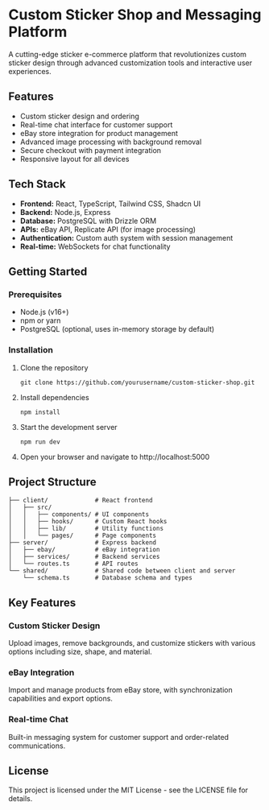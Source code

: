 # Custom Sticker Shop and Messaging Platform

A cutting-edge sticker e-commerce platform that revolutionizes custom sticker design through advanced customization tools and interactive user experiences.

## Features

- Custom sticker design and ordering
- Real-time chat interface for customer support
- eBay store integration for product management
- Advanced image processing with background removal
- Secure checkout with payment integration
- Responsive layout for all devices

## Tech Stack

- **Frontend:** React, TypeScript, Tailwind CSS, Shadcn UI
- **Backend:** Node.js, Express
- **Database:** PostgreSQL with Drizzle ORM
- **APIs:** eBay API, Replicate API (for image processing)
- **Authentication:** Custom auth system with session management
- **Real-time:** WebSockets for chat functionality

## Getting Started

### Prerequisites

- Node.js (v16+)
- npm or yarn
- PostgreSQL (optional, uses in-memory storage by default)

### Installation

1. Clone the repository
   ```
   git clone https://github.com/yourusername/custom-sticker-shop.git
   ```

2. Install dependencies
   ```
   npm install
   ```

3. Start the development server
   ```
   npm run dev
   ```

4. Open your browser and navigate to http://localhost:5000

## Project Structure

```
├── client/             # React frontend
│   ├── src/
│   │   ├── components/ # UI components
│   │   ├── hooks/      # Custom React hooks
│   │   ├── lib/        # Utility functions
│   │   └── pages/      # Page components
├── server/             # Express backend
│   ├── ebay/           # eBay integration
│   ├── services/       # Backend services
│   └── routes.ts       # API routes
└── shared/             # Shared code between client and server
    └── schema.ts       # Database schema and types
```

## Key Features

### Custom Sticker Design
Upload images, remove backgrounds, and customize stickers with various options including size, shape, and material.

### eBay Integration
Import and manage products from eBay store, with synchronization capabilities and export options.

### Real-time Chat
Built-in messaging system for customer support and order-related communications.

## License

This project is licensed under the MIT License - see the LICENSE file for details.
